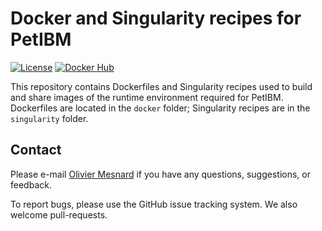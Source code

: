 # Docker and Singularity recipes for PetIBM

[![License](https://img.shields.io/badge/License-BSD%203--Clause-blue.svg)](https://github.com/barbagroup/petibm-recipes/raw/master/LICENSE)
[![Docker Hub](https://img.shields.io/badge/hosted-docker--hub-informational.svg)](https://cloud.docker.com/u/barbagroup/repository/docker/barbagroup/petibm)

This repository contains Dockerfiles and Singularity recipes used to build and share images of the runtime environment required for PetIBM.
Dockerfiles are located in the `docker` folder; Singularity recipes are in the `singularity` folder.

## Contact

Please e-mail [Olivier Mesnard](mailto:mesnardo@gwu.edu) if you have any questions, suggestions, or feedback.

To report bugs, please use the GitHub issue tracking system.
We also welcome pull-requests.
